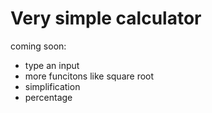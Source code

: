 # Very simple calculator

coming soon:

- type an input
- more funcitons like square root
- simplification
- percentage